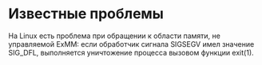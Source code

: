 ﻿# Известные проблемы
На Linux есть проблема при обращении к области памяти, не управляемой ExMM: если обработчик сигнала SIGSEGV имел значение SIG_DFL, выполняется уничтожение процесса вызовом функции exit(1).
